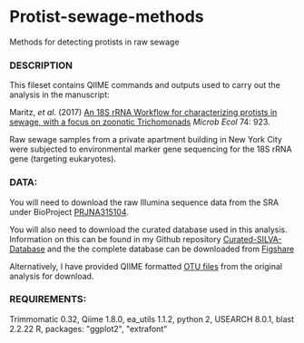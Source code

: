 # Protist-sewage-methods
Methods for detecting protists in raw sewage

### DESCRIPTION

This fileset contains QIIME commands and outputs used to carry out the analysis in the manuscript:

Maritz, *et al*.  (2017) [An 18S rRNA Workflow for characterizing protists in sewage, with a focus on zoonotic Trichomonads][Paper] *Microb Ecol* 74: 923.

Raw sewage samples from a private apartment building in New York City were subjected to environmental marker gene sequencing for the 18S rRNA gene (targeting eukaryotes).


### DATA:

You will need to download the raw Illumina sequence data from the SRA under BioProject [PRJNA315104][Bioproject].

You will also need to download the curated database used in this analysis.
Information on this can be found in my Github repository [Curated-SILVA-Database][github_database] and the the complete database can be downloaded from [Figshare][Database]

Alternatively, I have provided QIIME formatted [OTU files](/Data) from the original analysis for download.


### REQUIREMENTS:

Trimmomatic 0.32, Qiime 1.8.0, ea_utils 1.1.2, python 2, USEARCH 8.0.1, blast 2.2.22
R, packages: "ggplot2", "extrafont"

[Paper]: https://doi.org/10.1007/s00248-017-0996-9 
[Bioproject]: https://www.ncbi.nlm.nih.gov/bioproject/?term=PRJNA315104
[github_database]: https://github.com/jmmaritz/Curated-SILVA-Database
[Database]: https://doi.org/10.6084/m9.figshare.3114850.v1
